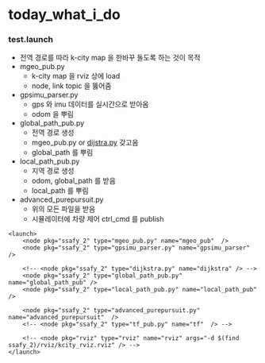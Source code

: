 # today_what_i_do

### test.launch

- 전역 경로를 따라 k-city map 을 한바꾸 돌도록 하는 것이 목적
- mgeo_pub.py
    - k-city map 을 rviz 상에 load
    - node, link topic 을 뚫어줌
- gpsimu_parser.py
    - gps 와 imu 데이터를 실시간으로 받아옴
    - odom 을 뿌림
- global_path_pub.py
    - 전역 경로 생성
    - mgeo_pub.py or [dijstra.py](http://dijstra.py) 갖고옴
    - global_path 를 뿌림
- local_path_pub.py
    - 지역 경로 생성
    - odom, global_path 를 받음
    - local_path 를 뿌림
- advanced_purepursuit.py
    - 위의 모든 파일을 받음
    - 시뮬레이터에 차량 제어 ctrl_cmd 를 publish

```
<launch>
    <node pkg="ssafy_2" type="mgeo_pub.py" name="mgeo_pub"  />
    <node pkg="ssafy_2" type="gpsimu_parser.py" name="gpsimu_parser" />

    <!-- <node pkg="ssafy_2" type="dijkstra.py" name="dijkstra" /> -->
    <node pkg="ssafy_2" type="global_path_pub.py" name="global_path_pub" />
    <node pkg="ssafy_2" type="local_path_pub.py" name="local_path_pub" />

    <node pkg="ssafy_2" type="advanced_purepursuit.py" name="advanced_purepursuit"  />
    <!-- <node pkg="ssafy_2" type="tf_pub.py" name="tf"  /> -->

    <!-- <node pkg="rviz" type="rviz" name="rviz" args="-d $(find ssafy_2)/rviz/kcity_rviz.rviz" /> -->
</launch>
```